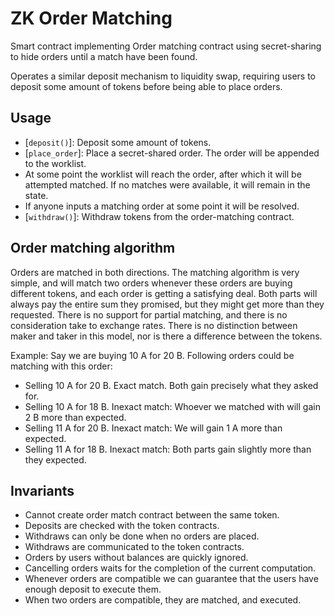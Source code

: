# ZK Order Matching

Smart contract implementing Order matching contract using secret-sharing to hide orders until a match have
been found.

Operates a similar deposit mechanism to liquidity swap, requiring
users to deposit some amount of tokens before being able to place orders.

## Usage

- [`deposit()`]: Deposit some amount of tokens.
- [`place_order`]: Place a secret-shared order. The order will be appended to
  the worklist.
- At some point the worklist will reach the order, after which it will be
  attempted matched. If no matches were available, it will remain in the state.
- If anyone inputs a matching order at some point it will be resolved.
- [`withdraw()`]: Withdraw tokens from the order-matching contract.

## Order matching algorithm

Orders are matched in both directions. The matching algorithm is very simple,
and will match two orders whenever these orders are buying different tokens,
and each order is getting a satisfying deal. Both parts will always pay the
entire sum they promised, but they might get more than they requested. There is
no support for partial matching, and there is no consideration take to exchange
rates. There is no distinction between maker and taker in this model, nor is
there a difference between the tokens.

Example: Say we are buying 10 A for 20 B. Following orders could be matching
with this order:

- Selling 10 A for 20 B. Exact match. Both gain precisely what they asked for.
- Selling 10 A for 18 B. Inexact match: Whoever we matched with will gain 2 B more than expected.
- Selling 11 A for 20 B. Inexact match: We will gain 1 A more than expected.
- Selling 11 A for 18 B. Inexact match: Both parts gain slightly more than they expected.

## Invariants

- Cannot create order match contract between the same token.
- Deposits are checked with the token contracts.
- Withdraws can only be done when no orders are placed.
- Withdraws are communicated to the token contracts.
- Orders by users without balances are quickly ignored.
- Cancelling orders waits for the completion of the current computation.
- Whenever orders are compatible we can guarantee that the users have enough
  deposit to execute them.
- When two orders are compatible, they are matched, and executed.

